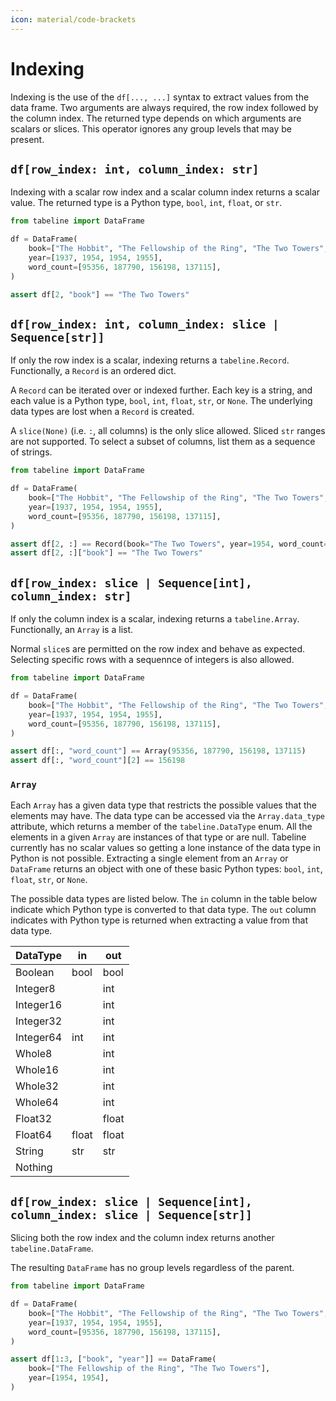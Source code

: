 ```yaml
---
icon: material/code-brackets
---
```


# Indexing

Indexing is the use of the `df[..., ...]` syntax to extract values from the data frame. Two arguments are always required, the row index followed by the column index. The returned type depends on which arguments are scalars or slices. This operator ignores any group levels that may be present.


## `df[row_index: int, column_index: str]`

Indexing with a scalar row index and a scalar column index returns a scalar value. The returned type is a Python type, `bool`, `int`, `float`, or `str`.

```python
from tabeline import DataFrame

df = DataFrame(
    book=["The Hobbit", "The Fellowship of the Ring", "The Two Towers", "The Return of the King"],
    year=[1937, 1954, 1954, 1955],
    word_count=[95356, 187790, 156198, 137115],
)

assert df[2, "book"] == "The Two Towers"
```


## `df[row_index: int, column_index: slice | Sequence[str]]`

If only the row index is a scalar, indexing returns a `tabeline.Record`. Functionally, a `Record` is an ordered dict.

A `Record` can be iterated over or indexed further. Each key is a string, and each value is a Python type, `bool`, `int`, `float`, `str`, or `None`. The underlying data types are lost when a `Record` is created.

A `slice(None)` (i.e. `:`, all columns) is the only slice allowed. Sliced `str` ranges are not supported. To select a subset of columns, list them as a sequence of strings.

```python
from tabeline import DataFrame

df = DataFrame(
    book=["The Hobbit", "The Fellowship of the Ring", "The Two Towers", "The Return of the King"],
    year=[1937, 1954, 1954, 1955],
    word_count=[95356, 187790, 156198, 137115],
)

assert df[2, :] == Record(book="The Two Towers", year=1954, word_count=156198)
assert df[2, :]["book"] == "The Two Towers"
```


## `df[row_index: slice | Sequence[int], column_index: str]`

If only the column index is a scalar, indexing returns a `tabeline.Array`. Functionally, an `Array` is a list.

Normal `slice`s are permitted on the row index and behave as expected. Selecting specific rows with a sequennce of integers is also allowed.

```python
from tabeline import DataFrame

df = DataFrame(
    book=["The Hobbit", "The Fellowship of the Ring", "The Two Towers", "The Return of the King"],
    year=[1937, 1954, 1954, 1955],
    word_count=[95356, 187790, 156198, 137115],
)

assert df[:, "word_count"] == Array(95356, 187790, 156198, 137115)
assert df[:, "word_count"][2] == 156198
```

### `Array`

Each `Array` has a given data type that restricts the possible values that the elements may have. The data type can be accessed via the `Array.data_type` attribute, which returns a member of the `tabeline.DataType` enum. All the elements in a given `Array` are instances of that type or are null. Tabeline currently has no scalar values so getting a lone instance of the data type in Python is not possible. Extracting a single element from an `Array` or `DataFrame` returns an object with one of these basic Python types: `bool`, `int`, `float`, `str`, or `None`.

The possible data types are listed below. The `in` column in the table below indicate which Python type is converted to that data type. The `out` column indicates with Python type is returned when extracting a value from that data type.

| DataType  | in    | out   |
|-----------|-------|-------|
| Boolean   | bool  | bool  |
| Integer8  |       | int   |
| Integer16 |       | int   |
| Integer32 |       | int   |
| Integer64 | int   | int   |
| Whole8    |       | int   |
| Whole16   |       | int   |
| Whole32   |       | int   |
| Whole64   |       | int   |
| Float32   |       | float |
| Float64   | float | float |
| String    | str   | str   |
| Nothing   |       |       |


## `df[row_index: slice | Sequence[int], column_index: slice | Sequence[str]]`

Slicing both the row index and the column index returns another `tabeline.DataFrame`.

The resulting `DataFrame` has no group levels regardless of the parent.

```python
from tabeline import DataFrame

df = DataFrame(
    book=["The Hobbit", "The Fellowship of the Ring", "The Two Towers", "The Return of the King"],
    year=[1937, 1954, 1954, 1955],
    word_count=[95356, 187790, 156198, 137115],
)

assert df[1:3, ["book", "year"]] == DataFrame(
    book=["The Fellowship of the Ring", "The Two Towers"],
    year=[1954, 1954],
)
```
